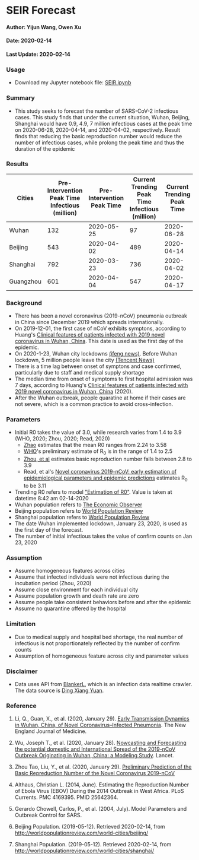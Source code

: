 # SEIR Forecast

#### Author: Yijun Wang, Owen Xu
#### Date: 2020-02-14
#### Last Update: 2020-02-14

### Usage
- Download my Jupyter notebook file: [SEIR.ipynb](https://github.com/yijunwang0805/YijunWang/blob/master/SEIR%20Forecast_Yijun%20Wang%20%26%20Owen%20Xu/SEIR.ipynb)

### Summary
- This study seeks to forecast the number of SARS-CoV-2 infectious cases. This study finds that under the current situation, Wuhan, Beijing, Shanghai would have 0.9, 4.9, 7 million infectious cases at the peak time on 2020-06-28, 2020-04-14, and 2020-04-02, respectively. Result finds that reducing the basic reproduction number would reduce the number of infectious cases, while prolong the peak time and thus the duration of the epidemic

### Results
| Cities | Pre-Intervention Peak Time Infectious (million) | Pre-Intervention Peak Time | Current Trending Peak Time Infectious (million) | Current Trending Peak Time |
| --- | --- | --- | --- | --- |
| Wuhan | 132 | 2020-05-25 | 97 | 2020-06-28 |
| Beijing | 543 | 2020-04-02 | 489 | 2020-04-14 |
| Shanghai | 792 | 2020-03-23 | 736 | 2020-04-02 |
| Guangzhou | 601 | 2020-04-04 | 547 | 2020-04-17 |

### Background
-  There has been a novel coronavirus (2019-nCoV) pneumonia outbreak in China since December 2019 which spreads internationally. 
- On 2019-12-01, the first case of nCoV exhibits symptons, according to Huang's [Clinical features of patients infected with 2019 novel coronavirus in Wuhan, China](https://www.thelancet.com/journals/lancet/article/PIIS0140-6736(20)30183-5/fulltext#seccestitle10). This date is used as the first day of the epidemic.
- On 2020-1-23, Wuhan city lockdowns [(ifeng news)](http://news.ifeng.com/c/7tpL47zV2Vy). Before Wuhan lockdown, 5 million people leave the city [(Tencent News)](https://new.qq.com/sv1/qd/aoyou.html?cmsid=20200127A0EFXJ00)
- There is a time lag between onset of symptons and case confirmed, particularly due to staff and medical supply shortage
- The median time from onset of symptoms to first hospital admission was 7 days, according to Huang's [Clinical features of patients infected with 2019 novel coronavirus in Wuhan, China](https://www.thelancet.com/journals/lancet/article/PIIS0140-6736(20)30183-5/fulltext#seccestitle10) (2020).
- After the Wuhan outbreak, people quaratine at home if their cases are not severe, which is a common practice to avoid cross-infection. 

### Parameters
- Initial R0 takes the value of 3.0, while research varies from 1.4 to 3.9 (WHO, 2020; Zhou, 2020; Read, 2020)
  * [Zhao](https://www.ijidonline.com/article/S1201-9712(20)30053-9/fulltext) estimates that the mean R0 ranges from 2.24 to 3.58
  * [WHO](https://www.who.int/news-room/detail/23-01-2020-statement-on-the-meeting-of-the-international-health-regulations-(2005)-emergency-committee-regarding-the-outbreak-of-novel-coronavirus-(2019-ncov))'s preliminary estimate of R<sub>0</sub> is in the range of 1.4 to 2.5 
  * [Zhou, et al](https://arxiv.org/abs/2001.10530) estimates basic reproduction number falls between 2.8 to 3.9 
  * Read, et al's [Novel coronavirus 2019-nCoV: early estimation of epidemiological parameters and epidemic predictions](https://www.medrxiv.org/content/10.1101/2020.01.23.20018549v2.article-info) estimates R<sub>0</sub> to be 3.11
- Trending R0 refers to model ["Estimation of R0"](https://github.com/yijunwang0805/YijunWang/tree/master/Estimation%20of%20R0_Yijun). Value is taken at datetime 8:42 am 02-14-2020
- Wuhan population refers to [The Economic Observer](https://baijiahao.baidu.com/s?id=1656943894281117716&wfr=spider&for=pc)
- Beijing population refers to [World Population Review](http://worldpopulationreview.com/world-cities/beijing/) 
- Shanghai population refers to [World Population Review](http://worldpopulationreview.com/world-cities/shanghai/)
- The date Wuhan implemented lockdown, January 23, 2020, is used as the first day of the forecast.
- The number of initial infectious takes the value of confirm counts on Jan 23, 2020

### Assumption
- Assume homogeneous features across cities
- Assume that infected individuals were not infectious during the incubation period (Zhou, 2020)
- Assume close environment for each individual city
- Assume population growth and death rate are zero
- Assume people take consistent behaviors before and after the epidemic
- Assume no quarantine offered by the hospital

### Limitation
- Due to medical supply and hospital bed shortage, the real number of infectious is not proportionately reflected by the number of confirm counts
- Assumption of homogeneous feature across city and parameter values

### Disclaimer
- Data uses API from [BlankerL](https://github.com/BlankerL/DXY-COVID-19-Crawler), which is an infection data realtime crawler. The data source is [Ding Xiang Yuan](https://3g.dxy.cn/newh5/view/pneumonia).

### Reference
1. Li, Q., Guan, X., et al. (2020, January 29). [Early Transmission Dynamics in Wuhan, China, of Novel Coronavirus–Infected Pneumonia](https://www.nejm.org/doi/full/10.1056/NEJMoa2001316#article_references). The New England Journal of Medicine. 

1. Wu, Joseph T., et al. (2020, January 28). [Nowcasting and Forecasting the potential domestic and International Spread of the 2019-nCoV Outbreak Originating in Wuhan, China: a Modeling Study](https://www.thelancet.com/journals/lancet/article/PIIS0140-6736(20)30260-9/fulltext). Lancet.

1. Zhou Tao, Liu, Y., et al. (2020, January 29). [Preliminary Prediction of the Basic Repreduction Number of the Novel Coronavirus 2019-nCoV](http://kns.cnki.net/kcms/detail/51.1656.r.20200204.1640.002.html)

1. Althaus, Christian L. (2014, June). Estimating the Reproduction Number of Ebola Virus (EBOV) During the 2014 Outbreak in West Africa. PLoS Currents. PMC 4169395. PMID 25642364.

1. Gerardo Chowell, Carlos, P., et al. (2004, July). Model Parameters and Outbreak Control for SARS.

1. Beijing Population. (2019-05-12). Retrieved 2020-02-14, from http://worldpopulationreview.com/world-cities/beijing/

1. Shanghai Population. (2019-05-12). Retrieved 2020-02-14, from http://worldpopulationreview.com/world-cities/shanghai/


